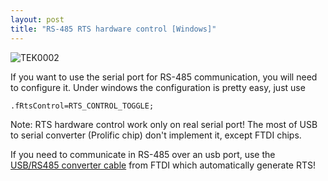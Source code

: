 ```yaml
---
layout: post
title: "RS-485 RTS hardware control [Windows]"
---
```

![TEK0002](../../../uploads/TEK0002.jpg)

If you want to use the serial port for RS-485 communication, you will need to configure it. Under windows the configuration is pretty easy, just use
```
.fRtsControl=RTS_CONTROL_TOGGLE;
```
Note: RTS hardware control work only on real serial port! The most of USB to serial converter (Prolific chip) don't implement it, except FTDI chips.

If you need to communicate in RS-485 over an usb port, use the [USB/RS485 converter cable](http://www.ftdichip.com/Products/Cables/USBRS485.htm) from FTDI which automatically generate RTS!